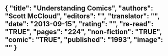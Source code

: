 {
 "title": "Understanding Comics",
 "authors": "Scott McCloud",
 "editors": "",
 "translator": "",
 "date": "2013-09-15",
 "rating": "",
 "re-read": "TRUE",
 "pages": "224",
 "non-fiction": "TRUE",
 "comic": "TRUE",
 "published": "1993",
 "image": ""
}
---

